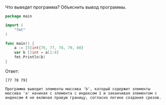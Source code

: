 Что выведет программа? Объяснить вывод программы.

```go
package main

import (
    "fmt"
)

func main() {
    a := [5]int{76, 77, 78, 79, 80}
    var b []int = a[1:4]
    fmt.Println(b)
}
```

Ответ:
```
[77 78 79]

Программа выводит элементы массива 'b', каторый содержит элементы массива 'a' начиная с элемента с индексом 1 и заканчивая элементом с индексом 4 не включая правую границу, согласно логике создания срезов.

```